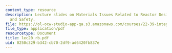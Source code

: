 ```yaml
---
content_type: resource
description: Lecture slides on Materials Issues Related to Reactor Design, Operation,
  and Safety.
file: https://ol-ocw-studio-app-qa.s3.amazonaws.com/courses/22-39-integration-of-reactor-design-operations-and-safety-fall-2006/0250c329b342cb702df9ad6420fb837e_lec20_rb.pdf
file_type: application/pdf
resourcetype: Document
title: lec20_rb.pdf
uid: 0250c329-b342-cb70-2df9-ad6420fb837e
---
```

